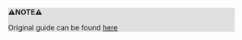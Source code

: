 <div style="margin:2em; background-color: #e0e0e0;">

<strong>⚠️NOTE️️️⚠️</strong>

Original guide can be found [here](https://docs.aws.amazon.com/eks/latest/userguide/eks-ug.pdf#getting-started-eksctl)
</div>

